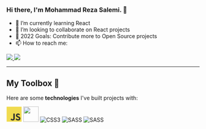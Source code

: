 ### Hi there, I'm Mohammad Reza Salemi. 👋


- 🌱 I’m currently learning React
- 👯 I’m looking to collaborate on React projects
- 🥅 2022 Goals: Contribute more to Open Source projects
- 📫 How to reach me: 
<a title="connect on LinkedIn" href="https://www.linkedin.com/in/msalemi/">
  <img src="https://img.shields.io/badge/Connect-LinkedIn-3178C6.svg?logo=linkedin"/>
</a>

<a title="send me an email" href="mailto:en.salemi75@gmail.com">
  <img src="https://img.shields.io/badge/Send-Email-EA4335.svg?logo=gmail"/>
</a>

---

## My Toolbox 🧰

Here are some **technologies** I've built projects with:

<p>
    <img src="https://raw.githubusercontent.com/devicons/devicon/master/icons/javascript/javascript-original.svg" alt="javascript" width="40" height="40" />
    <img src ="https://raw.githubusercontent.com/rahulbanerjee26/githubAboutMeGenerator/main/icons/html.svg" alt "HTML5" width="40" height="40" />
    <img src ="https://raw.githubusercontent.com/rahulbanerjee26/githubAboutMeGenerator/main/icons/css.svg" alt="CSS3" width="40" height="40" />
    <img src ='https://raw.githubusercontent.com/rahulbanerjee26/githubAboutMeGenerator/main/icons/sass.svg' alt="SASS" width="40" height="40" />
    <img src ='https://raw.githubusercontent.com/rahulbanerjee26/githubAboutMeGenerator/main/icons/reactjs.svg' alt="SASS" width="40" height="40" />
</p


